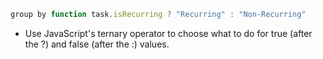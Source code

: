 <!-- placeholder to force blank line before included text -->


```javascript
group by function task.isRecurring ? "Recurring" : "Non-Recurring"
```

- Use JavaScript's ternary operator to choose what to do for true (after the ?) and false (after the :) values.


<!-- placeholder to force blank line after included text -->
